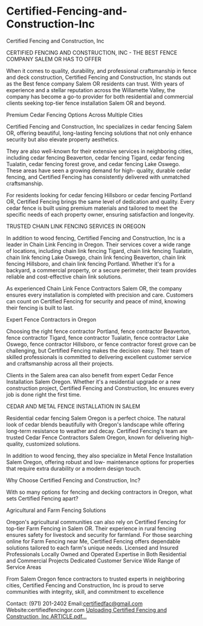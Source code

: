 # Certified-Fencing-and-Construction-Inc
Certified Fencing and Construction, Inc

CERTIFIED FENCING AND CONSTRUCTION, INC - THE BEST FENCE COMPANY SALEM OR HAS TO OFFER 

When it comes to quality, durability, and professional craftsmanship in fence and deck construction, Certified Fencing and Construction, Inc stands out as the Best fence company Salem OR residents can trust. With years of experience and a stellar reputation across the Willamette Valley, the company has become a go-to provider for both residential and commercial clients seeking top-tier fence installation Salem OR and beyond. 

Premium Cedar Fencing Options Across Multiple Cities 

Certified Fencing and Construction, Inc specializes in cedar fencing Salem OR, offering beautiful, long-lasting fencing solutions that not only enhance security but also elevate property aesthetics.

They are also well-known for their extensive services in neighboring cities, including cedar fencing Beaverton, cedar fencing Tigard, cedar fencing Tualatin, cedar fencing forest grove, and cedar fencing Lake Oswego. These areas have seen a growing demand for high- quality, durable cedar fencing, and Certified Fencing has consistently delivered with unmatched craftsmanship. 

For residents looking for cedar fencing Hillsboro or cedar fencing Portland OR, Certified Fencing brings the same level of dedication and quality. Every cedar fence is built using premium materials and tailored to meet the specific needs of each property owner, ensuring satisfaction and longevity. 

TRUSTED CHAIN LINK FENCING SERVICES IN OREGON 

In addition to wood fencing, Certified Fencing and Construction, Inc is a leader in Chain Link Fencing in Oregon. Their services cover a wide range of locations, including chain link fencing Tigard, chain link fencing Tualatin, chain link fencing Lake Oswego, chain link fencing Beaverton, chain link fencing Hillsboro, and chain link fencing Portland. Whether it's for a backyard, a commercial property, or a secure perimeter, their team provides reliable and cost-effective chain link solutions. 

As experienced Chain Link Fence Contractors Salem OR, the company ensures every installation is completed with precision and care. Customers can count on Certified Fencing for security and peace of mind, knowing their fencing is built to last. 

Expert Fence Contractors in Oregon 

Choosing the right fence contractor Portland, fence contractor Beaverton, fence contractor Tigard, fence contractor Tualatin, fence contractor Lake Oswego, fence contractor Hillsboro, or fence contractor forest grove can be challenging, but Certified Fencing makes the decision easy. Their team of skilled professionals is committed to delivering excellent customer service and craftsmanship across all their projects. 

Clients in the Salem area can also benefit from expert Cedar Fence Installation Salem Oregon. Whether it's a residential upgrade or a new construction project, Certified Fencing and Construction, Inc ensures every job is done right the first time. 

CEDAR AND METAL FENCE INSTALLATION IN SALEM 

Residential cedar fencing Salem Oregon is a perfect choice. The natural look of cedar blends beautifully with Oregon's landscape while offering long-term resistance to weather and decay. Certified Fencing's team are trusted Cedar Fence Contractors Salem Oregon, known for delivering high-quality, customized solutions. 

In addition to wood fencing, they also specialize in Metal Fence Installation Salem Oregon, offering robust and low- maintenance options for properties that require extra durability or a modern design touch. 

Why Choose Certified Fencing and Construction, Inc? 

With so many options for fencing and decking contractors in Oregon, what sets Certified Fencing apart? 

Agricultural and Farm Fencing Solutions 

Oregon's agricultural communities can also rely on Certified Fencing for top-tier Farm Fencing in Salem OR. Their experience in rural fencing ensures safety for livestock and security for farmland. For those searching online for Farm Fencing near Me, Certified Fencing offers dependable solutions tailored to each farm's unique needs. 
Licensed and Insured 
Professionals Locally Owned and Operated 
Expertise in Both Residential and Commercial Projects 
Dedicated Customer Service 
Wide Range of Service Areas 

From Salem Oregon fence contractors to trusted experts in neighboring cities, Certified Fencing and Construction, Inc is proud to serve communities with integrity, skill, and commitment to excellence 
 
Contact: (971) 201-2402 
Email:certifiedfac@gmail.com 
Website:certifiedfencingor.com 
[Uploading Certified Fencing and Construction, Inc ARTICLE.pdf…]()




